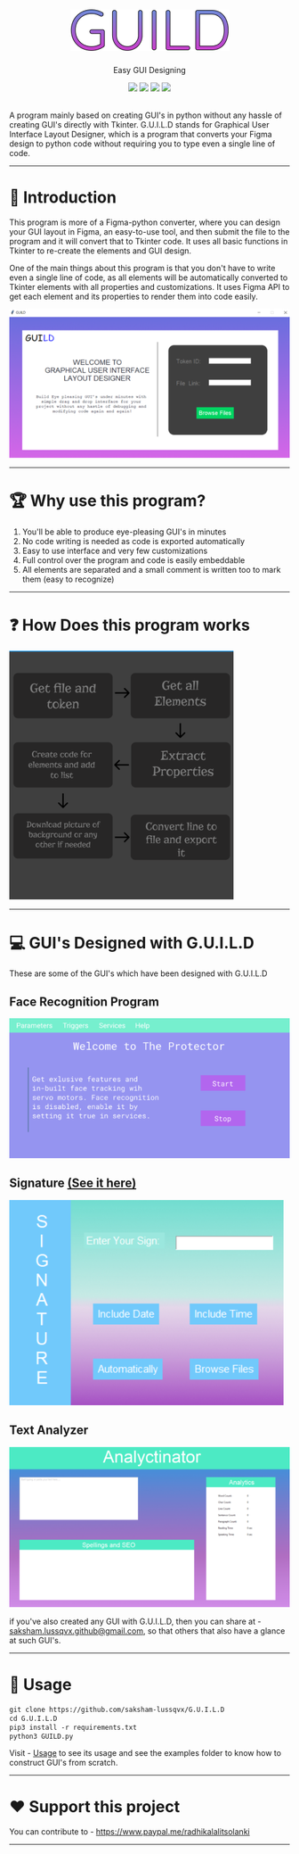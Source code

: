 <h1 align='center'> <img src='https://github.com/saksham-lussqvx/images/blob/master/GUILD.png' /> </h1>
<p align='center'> Easy GUI Designing </p>
  <p align="center">
    <img src="https://img.shields.io/github/last-commit/saksham-lussqvx/G.U.I.L.D">
    <img src="https://img.shields.io/github/contributors/saksham-lussqvx/G.U.I.L.D">
    <img src="https://img.shields.io/github/issues/saksham-lussqvx/G.U.I.L.D?label=issues">
    <img src="https://img.shields.io/github/stars/saksham-lussqvx/G.U.I.L.D">
  </p>
 <br/>
A program mainly based on creating GUI's in python without any hassle of creating GUI's directly with Tkinter. G.U.I.L.D stands for Graphical User Interface Layout Designer, which is a program that converts your Figma design to python code without requiring you to type even a single line of code.

____
# 🎈 Introduction
This program is more of a Figma-python converter, where you can design your GUI layout in Figma, an easy-to-use tool, and then submit the file to the program and it will convert that to Tkinter code. It uses all basic functions in Tkinter to re-create the elements and GUI design.

One of the main things about this program is that you don't have to write even a single line of code, as all elements will be automatically converted to Tkinter elements with all properties and customizations. It uses Figma API to get each element and its properties to render them into code easily.

![GUILD](https://github.com/saksham-lussqvx/images/blob/master/img_1%20(2).png)
____
# 🏆 Why use this program?

1. You'll be able to produce eye-pleasing GUI's in minutes
2. No code writing is needed as code is exported automatically
3. Easy to use interface and very few customizations
4. Full control over the program and code is easily embeddable
5. All elements are separated and a small comment is written too to mark them (easy to recognize)
____
# ❓ How Does this program works

![Image](https://github.com/saksham-lussqvx/images/blob/master/img_2%20(1).png)
____

# 💻 GUI's Designed with G.U.I.L.D
These are some of the GUI's which have been designed with G.U.I.L.D

## Face Recognition Program
![Image](https://github.com/saksham-lussqvx/images/blob/master/img_show%20(1).png)
## Signature [(See it here)](https://github.com/saksham-lussqvx/Signature)
![Image](https://github.com/saksham-lussqvx/images/blob/master/img_show_2.png)
## Text Analyzer
![Image](https://github.com/saksham-lussqvx/images/blob/master/img_show_3%20(3).png)

if you've also created any GUI with G.U.I.L.D, then you can share at - saksham.lussqvx.github@gmail.com, so that others that also have a glance at such GUI's.
____

# 📝 Usage
```
git clone https://github.com/saksham-lussqvx/G.U.I.L.D
cd G.U.I.L.D
pip3 install -r requirements.txt
python3 GUILD.py
```
Visit -  [Usage](https://github.com/saksham-lussqvx/G.U.I.L.D/blob/main/Usage.md) to see its usage and see the examples folder to know how to construct GUI's from scratch.
____

# ❤️ Support this project

You can contribute to - https://www.paypal.me/radhikalalitsolanki
____
